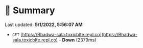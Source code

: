 # 📖 Summary
Last updated: **5/1/2022, 5:56:07 AM**

- `GET` [https://Bhadwa-sala.toxicblte.repl.co](https://Bhadwa-sala.toxicblte.repl.co) - **Down** (2379ms)
